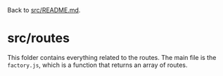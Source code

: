 Back to [src/README.md](../README.md).

# src/routes

This folder contains everything related to the routes. The main file is the `factory.js`, which is a function that returns an array of routes.